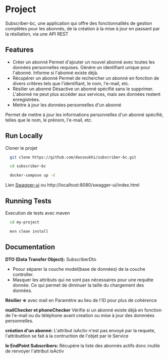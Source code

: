 
# Project

Subscriber-bc, une application qui offre des fonctionnalités de gestion complètes pour les abonnés, de la création à la mise à jour en passant par la résiliation, via une API REST

## Features

- Créer un abonné
Permet d'ajouter un nouvel abonné avec toutes les données personnelles requises.
Génère un identifiant unique pour l'abonné.
Informe si l'abonné existe déjà.
- Récupérer un abonné
Permet de rechercher un abonné en fonction de divers critères tels que l'identifiant, le nom, l'e-mail, etc.
- Résilier un abonné
Désactive un abonné spécifié sans le supprimer.
L'abonné ne peut plus accéder aux services, mais ses données restent enregistrées.
- Mettre à jour les données personnelles d'un abonné

Permet de mettre à jour les informations personnelles d'un abonné spécifié, telles que le nom, le prénom, l'e-mail, etc.

## Run Locally

Cloner le projet

```bash
  git clone https://github.com/dassoukhi/subscriber-bc.git
```

```bash
  cd subscriber-bc
```
    
```bash
  docker-compose up -d
```

Lien [Swagger-ui](http://localhost:8080/swagger-ui/index.html)
ou
 http://localhost:8080/swagger-ui/index.html
## Running Tests

Execution de tests avec maven

```bash
  cd my-project
```

```bash
  mvn clean install
```


## Documentation

**DTO (Data Transfer Object):** SubscriberDto

- Poour séparer la couche model(base de données) de la couche controller.
- Masquer les attributs qui ne sont pas nécessaires pour une requête donnée. Ce qui permet de diminuer la taille du chargement des données.

**Résilier =>** avec mail en Paramètre au lieu de l'ID pour plus de cohérence

**mailChecker et phoneChecker** Vérifie si un abonné existe déjà en fonction de l'e-mail ou du téléphone avant creation ou mise à jour des donnnées personnelles.

**création d'un abonné:** L'attribut isActiv n'est pas envoyé par la requete, l'attributtion se fait à la contruction de l'objet par le Service

**le EndPoint Subscribers:** Récupère la liste des abonnés actifs donc inutile de renvoyer l'attribut isActiv